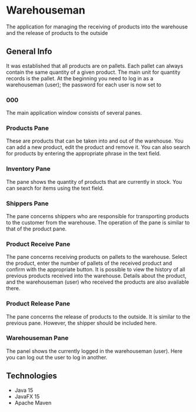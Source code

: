 # Warehouseman
The application for managing the receiving of products into
the warehouse and the release of products to the outside
## General Info
It was established that all products are on pallets.
Each pallet can always contain the same quantity of a 
given product. The main unit for quantity records is
the pallet.
At the beginning you need to log in as a warehouseman
(user); the password for each user is now set to
### 000
The main application window consists of several panes.
### Products Pane
These are products that can be taken into and out
of the warehouse.
You can add a new product, edit the product and remove it.
You can also search for products by entering the 
appropriate phrase in the text field.
### Inventory Pane
The pane shows the quantity of products that are currently 
in stock. You can search for items using the text field.
### Shippers Pane
The pane concerns shippers who are responsible for
transporting products to the customer from the warehouse. 
The operation of the pane is similar to that of the product pane.
### Product Receive Pane
The pane concerns receiving products on pallets 
to the warehouse. Select the product, enter the number of pallets
of the received product and confirm with the appropriate button. 
It is possible to view the history of all previous products received 
into the warehouse.
Details about the product, and the warehouseman (user) who received 
the products are also available there.
### Product Release Pane
The pane concerns the release of products to the outside.
It is similar to the previous pane. However, the shipper should be
included here.
### Warehouseman Pane
The panel shows the currently logged in the warehouseman (user). 
Here you can log out the user to log in another.
## Technologies
- Java 15
- JavaFX 15
- Apache Maven
